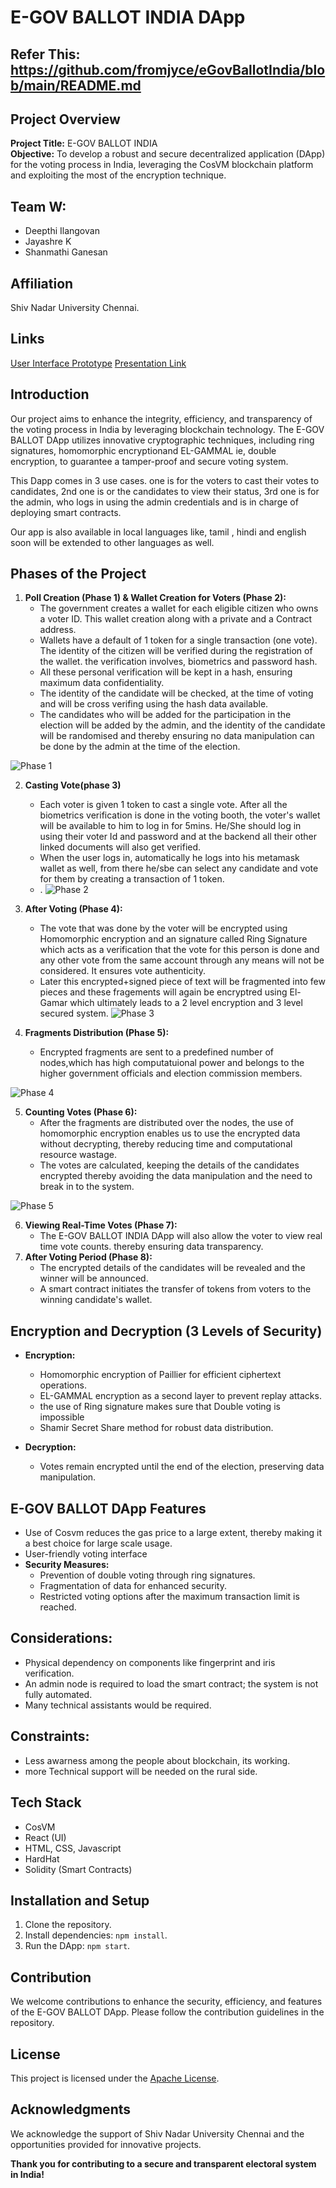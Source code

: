 # E-GOV BALLOT INDIA DApp

## Refer This: https://github.com/fromjyce/eGovBallotIndia/blob/main/README.md

## Project Overview

**Project Title:** E-GOV BALLOT INDIA  
**Objective:** To develop a robust and secure decentralized application (DApp) for the voting process in India, leveraging the CosVM blockchain platform and exploiting the most 
 of the encryption technique.

## Team W:

- Deepthi Ilangovan
- Jayashre K
- Shanmathi Ganesan

## Affiliation

Shiv Nadar University Chennai.

## Links

 [User Interface Prototype](https://www.canva.com/design/DAF7KrFDQi4/0og_fM4xoRoTsOCv5R6OGw/view?utm_content=DAF7KrFDQi4&utm_campaign=designshare&utm_medium=link&utm_source=editor)
 [Presentation Link](https://www.canva.com/design/DAF7KeOGj7Q/DMWXo3lZGb8Mze9Zqwkffg/view?utm_content=DAF7KeOGj7Q&utm_campaign=designshare&utm_medium=link&utm_source=editor)

## Introduction

Our project aims to enhance the integrity, efficiency, and transparency of the voting process in India by leveraging blockchain technology. The E-GOV BALLOT DApp utilizes innovative cryptographic techniques, including ring signatures, homomorphic encryptionand EL-GAMMAL ie, double encryption, to guarantee a tamper-proof and secure voting system.

This Dapp comes in 3 use cases. one is for the voters to cast their votes to candidates, 2nd one is or the candidates to view their status, 3rd one is for the admin, who logs in using the admin credentials and is in charge of deploying smart contracts.

Our app is also available in local languages like, tamil , hindi and english soon will be extended to other languages as well.

## Phases of the Project

1. **Poll Creation (Phase 1) & Wallet Creation for Voters (Phase 2):**
   - The government creates a wallet for each eligible citizen who owns a voter ID. This wallet creation along with a private and a Contract address.
   - Wallets have a default of 1 token for a single transaction (one vote). The identity of the citizen will be verified during the registration of the wallet. the verification involves, biometrics and password hash.
   - All these personal verification will be kept in a hash, ensuring maximum data confidentiality.
   - The identity of the candidate will be checked, at the time of voting and will be cross verifing using the hash data available.
   - The candidates who will be added for the participation in the election will be added by the admin, and the identity of the candidate will be randomised and thereby ensuring no data manipulation can be done by the admin at the time of the election.

![Phase 1](https://github.com/fromjyce/eGovBallotIndia/assets/128211962/d48e282c-b39a-400d-86c3-15f8ab929d39)



2. **Casting Vote(phase 3)**
   - Each voter is given 1 token to cast a single vote. After all the biometrics verification is done in the voting booth, the voter's wallet will be available to him to log in for 5mins. He/She should log in using their voter Id and password and at the backend all their other linked documents will also get verified.
   - When the user logs in, automatically he logs into his metamask wallet as well, from there he/sbe can select any candidate and vote for them by creating a transaction of 1 token. 
   - .
![Phase 2](https://github.com/fromjyce/eGovBallotIndia/assets/128211962/fa46b5c1-7669-4b67-bf26-635ece527585)

3. **After Voting (Phase 4):**
   - The vote that was done by the voter will be encrypted using Homomorphic encryption and an signature called Ring Signature which acts as a verification that the vote for this person is done and any other vote from the same account through any means will not be considered. It ensures vote authenticity.
   - Later this encrypted+signed piece of text will be fragmented into few pieces and these fragements will again be encryptred using El-Gamar which ultimately leads to a 2 level encryption and 3 level secured system.
  ![Phase 3](https://github.com/fromjyce/eGovBallotIndia/assets/128211962/1a15219e-345d-4bef-a816-b9e3d08264ea)

4. **Fragments Distribution (Phase 5):**
   - Encrypted fragments are sent to a predefined number of nodes,which has high computatuional power and belongs to the higher government officials and election commission members.
  
 ![Phase 4](https://github.com/fromjyce/eGovBallotIndia/assets/128211962/977c56fb-c39e-4618-b49b-5f766b029685)


5. **Counting Votes (Phase 6):**
   - After the fragments are distributed over the nodes, the use of homomorphic encryption enables us to use the encrypted data without decrypting, thereby reducing time and computational resource wastage.
   - The votes are calculated, keeping the details of the candidates encrypted thereby avoiding the data manipulation and the need to break in to the system.
  
  ![Phase 5](https://github.com/fromjyce/eGovBallotIndia/assets/128211962/d1ca33e4-def0-4c9a-9646-bea5528e6384)


6. **Viewing Real-Time Votes (Phase 7):**
   - The E-GOV BALLOT INDIA DApp will also allow the voter to view real time vote counts.
thereby ensuring data transparency.
7. **After Voting Period (Phase 8):**
   - The encrypted details of the candidates will be revealed and the winner will be announced.
   - A smart contract initiates the transfer of tokens from voters to the winning candidate's wallet.

## Encryption and Decryption (3 Levels of Security)

- **Encryption:**
  - Homomorphic encryption of Paillier for efficient ciphertext operations.
  - EL-GAMMAL encryption as a second layer to prevent replay attacks.
  - the use of Ring signature makes sure that Double voting is impossible
  - Shamir Secret Share method for robust data distribution.

- **Decryption:**
  - Votes remain encrypted until the end of the election, preserving data manipulation.

## E-GOV BALLOT DApp Features
  
  - Use of Cosvm reduces the gas price to a large extent, thereby making it a best choice for large scale usage.
  - User-friendly voting interface
- **Security Measures:**
  - Prevention of double voting through ring signatures.
  - Fragmentation of data for enhanced security.
  - Restricted voting options after the maximum transaction limit is reached.

## Considerations:

- Physical dependency on components like fingerprint and iris verification.
- An admin node is required to load the smart contract; the system is not fully automated.
- Many technical assistants would be required.


## Constraints:
  - Less awarness among the people about blockchain, its working.
  - more Technical support will be needed on the rural side.

## Tech Stack
- CosVM
- React (UI)
- HTML, CSS, Javascript
- HardHat
- Solidity (Smart Contracts)

## Installation and Setup

1. Clone the repository.
2. Install dependencies: `npm install`.
3. Run the DApp: `npm start`.

## Contribution

We welcome contributions to enhance the security, efficiency, and features of the E-GOV BALLOT DApp. Please follow the contribution guidelines in the repository.

## License

This project is licensed under the [Apache License](LICENSE).

## Acknowledgments

We acknowledge the support of Shiv Nadar University Chennai and the opportunities provided for innovative projects.

**Thank you for contributing to a secure and transparent electoral system in India!**
